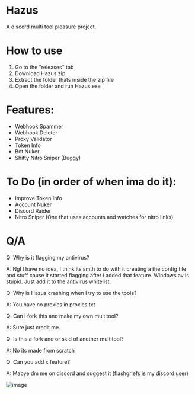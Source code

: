 # Hazus
A discord multi tool pleasure project.

# How to use
1) Go to the "releases" tab
2) Download Hazus.zip
3) Extract the folder thats inside the zip file
4) Open the folder and run Hazus.exe

# Features:
- Webhook Spammer
- Webhook Deleter
- Proxy Validator
- Token Info
- Bot Nuker
- Shitty Nitro Sniper (Buggy)

# To Do (in order of when ima do it):
- Improve Token Info 
- Account Nuker
- Discord Raider
- Nitro Sniper (One that uses accounts and watches for nitro links)


# Q/A
Q: Why is it flagging my antivirus?

A: Ngl I have no idea, I think its smth to do with it creating a the config file and stuff cause it started flagging after i added that feature. Windows av is stupid. Just add it to the antivirus whitelist.

Q: Why is Hazus crashing when I try to use the tools?

A: You have no proxies in proxies.txt

Q: Can I fork this and make my own multitool?

A: Sure just credit me.

Q: Is this a fork and or skid of another multitool?

A: No its made from scratch

Q: Can you add x feature?

A: Mabye dm me on discord and suggest it (flashgriefs is my discord user)

![image](https://github.com/FlashGriefs/Hazus/assets/140736136/b27e4206-100e-4780-8c2b-14279096804a)


